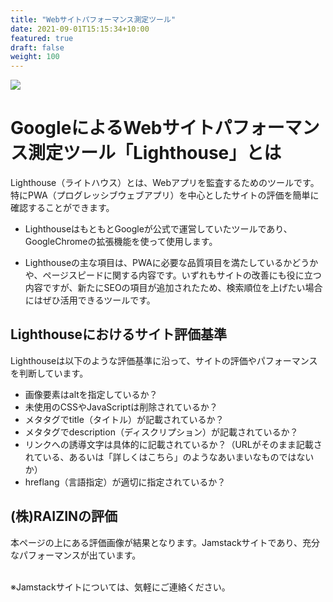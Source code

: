 ```yaml
---
title: "Webサイトパフォーマンス測定ツール"
date: 2021-09-01T15:15:34+10:00
featured: true
draft: false
weight: 100
---
```

![ ](/images/webmarketing/01-lighthouse.jpg)  
# GoogleによるWebサイトパフォーマンス測定ツール「**Lighthouse**」とは  
Lighthouse（ライトハウス）とは、Webアプリを監査するためのツールです。特にPWA（プログレッシブウェブアプリ）を中心としたサイトの評価を簡単に確認することができます。

- LighthouseはもともとGoogleが公式で運営していたツールであり、GoogleChromeの拡張機能を使って使用します。

- Lighthouseの主な項目は、PWAに必要な品質項目を満たしているかどうかや、ページスピードに関する内容です。いずれもサイトの改善にも役に立つ内容ですが、新たにSEOの項目が追加されたため、検索順位を上げたい場合にはぜひ活用できるツールです。

## Lighthouseにおけるサイト評価基準  
Lighthouseは以下のような評価基準に沿って、サイトの評価やパフォーマンスを判断しています。
- 画像要素はaltを指定しているか？
- 未使用のCSSやJavaScriptは削除されているか？
- メタタグでtitle（タイトル）が記載されているか？
- メタタグでdescription（ディスクリプション）が記載されているか？
- リンクへの誘導文字は具体的に記載されているか？（URLがそのまま記載されている、あるいは「詳しくはこちら」のようなあいまいなものではないか）
- hreflang（言語指定）が適切に指定されているか？

## (株)RAIZINの評価
本ページの上にある評価画像が結果となります。Jamstackサイトであり、充分なパフォーマンスが出ています。

<br />
※Jamstackサイトについては、気軽にご連絡ください。
